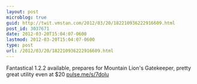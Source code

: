 ```yaml
---
layout: post
microblog: true
guid: http://twit.vmstan.com/2012/03/20/182210936222916609.html
post_id: 3037671
date: 2012-03-20T15:04:07-0600
lastmod: 2012-03-20T15:04:07-0600
type: post
url: /2012/03/20/182210936222916609.html
---
```

Fantastical 1.2.2 available, prepares for Mountain Lion's Gatekeeper, pretty great utility even at $20 <a href="http://pulse.me/s/7dolu">pulse.me/s/7dolu</a>

